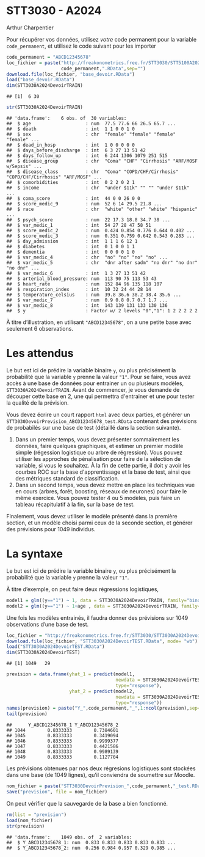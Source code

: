 STT3030 - A2024
================
Arthur Charpentier

Pour récupérer vos données, utilisez *votre* code permanent pour la
variable `code_permanent`, et utilisez le code suivant pour les importer

``` r
code_permanent = "ABCD12345678"
loc_fichier = paste("http://freakonometrics.free.fr/STT3030/STT5100A2023DevoirTRAIN",
                    code_permanent,".RData",sep="")
download.file(loc_fichier, "base_devoir.RData")
load("base_devoir.RData")
dim(STT3030A2024DevoirTRAIN)
```

    ## [1]  6 30

``` r
str(STT3030A2024DevoirTRAIN)
```

    ## 'data.frame':    6 obs. of  30 variables:
    ##  $ age                    : num  77.5 77.6 66 26.5 65.7 ...
    ##  $ death                  : int  1 1 0 0 1 0
    ##  $ sex                    : chr  "female" "female" "female" "female" ...
    ##  $ dead_in_hosp           : int  1 0 0 0 0 0
    ##  $ days_before_discharge  : int  6 3 27 13 51 42
    ##  $ days_follow_up         : int  6 244 1306 1079 251 515
    ##  $ disease_group          : chr  "Coma" "CHF" "Cirrhosis" "ARF/MOSF w/Sepsis" ...
    ##  $ disease_class          : chr  "Coma" "COPD/CHF/Cirrhosis" "COPD/CHF/Cirrhosis" "ARF/MOSF" ...
    ##  $ comorbidities          : int  0 2 2 0 2 1
    ##  $ income                 : chr  "under $11k" "" "" "under $11k" ...
    ##  $ coma_score             : int  44 0 0 26 0 0
    ##  $ score_medic_9          : num  52 6 14 29.5 21.8 ...
    ##  $ race                   : chr  "white" "other" "white" "hispanic" ...
    ##  $ psych_score            : num  22 17.3 18.8 34.7 38 ...
    ##  $ var_medic_1            : int  54 27 28 47 58 51
    ##  $ score_medic_2          : num  0.424 0.854 0.776 0.644 0.402 ...
    ##  $ score_medic_3          : num  0.351 0.759 0.642 0.543 0.283 ...
    ##  $ day_admission          : int  1 1 1 6 12 1
    ##  $ diabetes               : int  0 1 0 0 1 1
    ##  $ dementia               : int  0 0 0 0 1 0
    ##  $ var_medic_4            : chr  "no" "no" "no" "no" ...
    ##  $ var_medic_5            : chr  "dnr after sadm" "no dnr" "no dnr" "no dnr" ...
    ##  $ var_medic_6            : int  1 3 27 13 51 42
    ##  $ arterial_blood_pressure: num  113 90 75 113 53 43
    ##  $ heart_rate             : num  152 84 96 135 118 107
    ##  $ respiration_index      : int  10 32 24 44 28 14
    ##  $ temperature_celsius    : num  39.8 36.6 38.2 38.4 35.6 ...
    ##  $ var_medic_7            : num  0.9 0.8 0.7 0.7 1.7 ...
    ##  $ var_medic_8            : int  143 139 131 133 130 136
    ##  $ y                      : Factor w/ 2 levels "0","1": 1 2 2 2 2 2

À titre d’illustration, en utilisant `"ABCD12345678"`, on a une petite
base avec seulement 6 observations. 

# Les attendus

Le but est ici de prédire la
variable binaire `y`, ou plus précisément la probabilité que la variable
`y` prenne la valeur `"1"`. Pour se faire, vous avez accès à une base de données pour entrainer un ou plusieurs modèles, `STT3030A2024DevoirTRAIN`. Avant de commencer, je vous demande de découper cette base en 2, une qui permettra d'entrainer et une pour tester la qualité de la prévision.

Vous devez écrire un court rapport `html` avec deux parties, et générer un `STT3030DevoirPrevision_ABCD12345678_test.RData` contenant des prévisions de probabilés sur une base de test (détaillé dans la section suivante).

1. Dans un premier temps, vous devez présenter sommairement les données, faire quelques graphiques, et estimer un premier modèle simple (régession logistique ou arbre de régression). Vous pouvez utiliser les approches de pénalisation pour faire de la sélection de variable, si vous le souhaitez.  À la fin de cette partie, il doit y avoir les courbes ROC sur la base d'apprentissage et la base de test, ainsi que des métriques standard de classification.
2. Dans un second temps, vous devez mettre en place les techniques vue en cours (arbres, forêt, boosting, réseaux de neurones) pour faire le même exercice. Vous pouvez tester 4 ou 5 modèles, puis faire un tableau récapitulatif à la fin, sur la base de test.

Finalement, vous devez utiliser le modèle présenté dans la première section, et un modèle choisi parmi ceux de la seconde section, et générer des prévisions pour 1049 individus.

# La syntaxe

Le but est ici de prédire la
variable binaire `y`, ou plus précisément la probabilité que la variable
`y` prenne la valeur `"1"`.

À titre d’exemple, on peut faire deux régressions logistiques,

``` r
model1 = glm((y=="1") ~ 1, data = STT3030A2024DevoirTRAIN, family="binomial")
model2 = glm((y=="1") ~ 1+age , data = STT3030A2024DevoirTRAIN, family="binomial")
```

Une fois les modèles entrainés, il faudra donner des prévisions sur 1049
observations d’une base de test.

``` r
loc_fichier = "http://freakonometrics.free.fr/STT3030/STT3030A2024DevoirTEST.RData"
download.file(loc_fichier, "STT3030A2024DevoirTEST.RData", mode= "wb")
load("STT3030A2024DevoirTEST.RData")
dim(STT3030A2024DevoirTEST)
```

    ## [1] 1049   29

``` r
prevision = data.frame(yhat_1 = predict(model1, 
                                        newdata = STT3030A2024DevoirTEST,
                                        type="response"),
                       yhat_2 = predict(model2, 
                                        newdata = STT3030A2024DevoirTEST,
                                        type="response"))
names(prevision) = paste("Y_",code_permanent,"_",1:ncol(prevision),sep="")
tail(prevision)
```

    ##      Y_ABCD12345678_1 Y_ABCD12345678_2
    ## 1044        0.8333333        0.7384601
    ## 1045        0.8333333        0.3419094
    ## 1046        0.8333333        0.9999377
    ## 1047        0.8333333        0.4421586
    ## 1048        0.8333333        0.9989139
    ## 1049        0.8333333        0.1127704

Les prévisions obtenues par nos deux régresions logistiques sont
stockées dans une base (de 1049 lignes), qu’il conviendra de soumettre
sur Moodle.

``` r
nom_fichier = paste("STT3030DevoirPrevision_",code_permanent,"_test.RData",sep="")
save("prevision", file = nom_fichier)
```

On peut vérifier que la sauvegarde de la base a bien fonctionné.

``` r
rm(list = "prevision")
load(nom_fichier)
str(prevision)
```

    ## 'data.frame':    1049 obs. of  2 variables:
    ##  $ Y_ABCD12345678_1: num  0.833 0.833 0.833 0.833 0.833 ...
    ##  $ Y_ABCD12345678_2: num  0.256 0.984 0.957 0.329 0.985 ...

